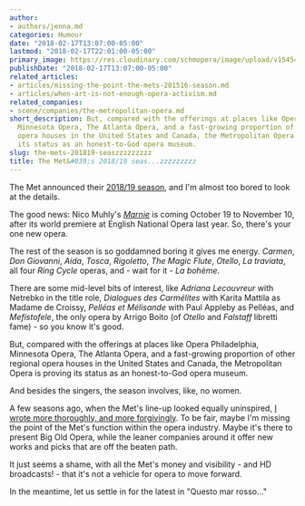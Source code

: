 ```yaml
---
author:
- authors/jenna.md
categories: Humour
date: "2018-02-17T13:07:00-05:00"
lastmod: "2018-02-17T22:01:00-05:00"
primary_image: https://res.cloudinary.com/schmopera/image/upload/v1545409169/media/webhook-uploads/1518908897144/pexels-photo-277017.jpg.jpg
publishDate: "2018-02-17T13:07:00-05:00"
related_articles:
- articles/missing-the-point-the-mets-201516-season.md
- articles/when-art-is-not-enough-opera-activism.md
related_companies:
- scene/companies/the-metropolitan-opera.md
short_description: But, compared with the offerings at places like Opera Philadelphia,
  Minnesota Opera, The Atlanta Opera, and a fast-growing proportion of other regional
  opera houses in the United States and Canada, the Metropolitan Opera is proving
  its status as an honest-to-God opera museum.
slug: the-mets-201819-seaszzzzzzzzz
title: The Met&#039;s 2018/19 seas...zzzzzzzzz
---
```


The Met announced their [2018/19 season](http://www.metopera.org/Season/2018-19-season/), and I'm almost too bored to look at the details.

The good news: Nico Muhly's [*Marnie*](/left-wanting-more-enos-marnie/) is coming October 19 to November 10, after its world premiere at English National Opera last year. So, there's your one new opera.

The rest of the season is so goddamned boring it gives me energy. *Carmen*, *Don Giovanni*, *Aida*, *Tosca*, *Rigoletto*, *The Magic Flute*, *Otello*, *La traviata*, all four *Ring Cycle* operas, and - wait for it - *La bohème*. 

There are some mid-level bits of interest, like *Adriana Lecouvreur* with Netrebko in the title role, *Dialogues des Carmélites* with Karita Mattila as Madame de Croissy, *Pelléas et Mélisande* with Paul Appleby as Pelléas, and *Mefistofele*, the only opera by Arrigo Boito (of *Otello* and *Falstaff* libretti fame) - so you know it's good.

But, compared with the offerings at places like Opera Philadelphia, Minnesota Opera, The Atlanta Opera, and a fast-growing proportion of other regional opera houses in the United States and Canada, the Metropolitan Opera is proving its status as an honest-to-God opera museum.

And besides the singers, the season involves, like, no women.

A few seasons ago, when the Met's line-up looked equally uninspired, [I wrote more thoroughly, and more forgivingly](https://www.schmopera.com/missing-the-point-the-mets-201516-season/). To be fair, maybe I'm missing the point of the Met's function within the opera industry. Maybe it's there to present Big Old Opera, while the leaner companies around it offer new works and picks that are off the beaten path. 

It just seems a shame, with all the Met's money and visibility - and HD broadcasts! - that it's not a vehicle for opera to move forward.

In the meantime, let us settle in for the latest in "Questo mar rosso..."

